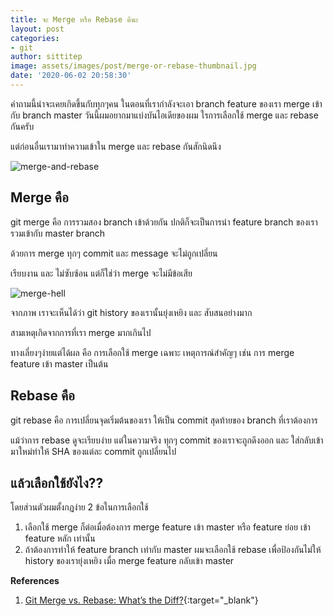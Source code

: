 ```yaml
---
title: จะ Merge หรือ Rebase ดีนะ
layout: post
categories:
- git
author: sittitep
image: assets/images/post/merge-or-rebase-thumbnail.jpg
date: '2020-06-02 20:58:30'
---
```


คำถามนี้น่าจะเคยเกิดขึ้นกับทุกๆคน ในตอนที่เรากำลังจะเอา branch feature ของเรา merge เข้ากับ branch master
วันนี้ผมอยากมาแบ่งบันไอเดียของผม ใรการเลือกใช้ merge และ rebase กันครับ

แต่ก่อนอื่นเรามาทำความเข้าใน merge และ rebase กันสักนิดนึง

![merge-and-rebase](https://miro.medium.com/max/1400/1*pzT4KMiZDOFsMOKH-cJjfQ.png)

## Merge คือ
git merge คือ การรวมสอง branch เข้าด้วยกัน ปกติก็จะเป็นการนำ feature branch ของเรา รวมเข้ากับ master branch

ด้วยการ merge ทุกๆ commit และ message  จะไม่ถูกเปลี่ยน

เรียบงาน และ ไม่ซับซ้อน แต่ก็ใช่ว่า merge จะไม่มีข้อเสีย

![merge-hell](https://hackernoon.com/hn-images/0*NFscoCQwTuLB8mQu.png)

จากภาพ เราจะเห็นได้ว่า git history ของเรานั้นยุ่งเหยิง และ สับสนอย่างมาก 

สามเหตุเกิดจากการที่เรา merge มากเกินไป

ทางเลี่ยงๆง่ายแต่ได้ผล คือ การเลือกใช้ merge เฉพาะ เหตุการณ์สำคัญๆ เช่น การ merge feature เข้า master เป็นต้น

## Rebase คือ
git  rebase คือ การเปลี่ยนจุดเริ่มต้นของเรา ให้เป็น commit สุดท้ายของ branch ที่เราต้องการ

แม้ว่าการ rebase ดูจะเรียบง่าย แต่ในความจริง ทุกๆ commit ของเราจะถูกดึงออก และ ใส่กลับเข้ามาใหม่ทำให้ SHA ของแต่ละ commit ถูกเปลี่ยนไป
## แล้วเลือกใช้ยังไง??
โดยส่วนตัวผมตั้งกฏง่าย 2 ข้อในการเลือกใช้

1. เลือกใช้ merge ก็ต่อเมื่อต้องการ merge feature เข้า master หรือ feature ย่อย  เข้า feature หลัก เท่านั้น
2. ถ้าต้องการทำให้ feature branch เท่ากับ master  ผมจะเลือกใช้ rebase เพื่อป้องกันไม่ให้ history ของเรายุ่งเหยิง เมื่อ merge feature กลับเข้า master

**References**
1. [Git Merge vs. Rebase: What’s the Diff?](https://hackernoon.com/git-merge-vs-rebase-whats-the-diff-76413c117333){:target="_blank"}
